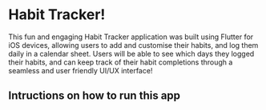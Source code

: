 # Habit Tracker!

This fun and engaging Habit Tracker application was built using Flutter for iOS devices, allowing users to add and customise their habits, and log them daily in a calendar sheet. Users will be able to see which days they logged their habits, and can keep track of their habit completions through a seamless and user friendly UI/UX interface!

## Intructions on how to run this app




